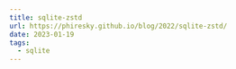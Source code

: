 ```yaml
---
title: sqlite-zstd
url: https://phiresky.github.io/blog/2022/sqlite-zstd/
date: 2023-01-19
tags:
  - sqlite
---
```

